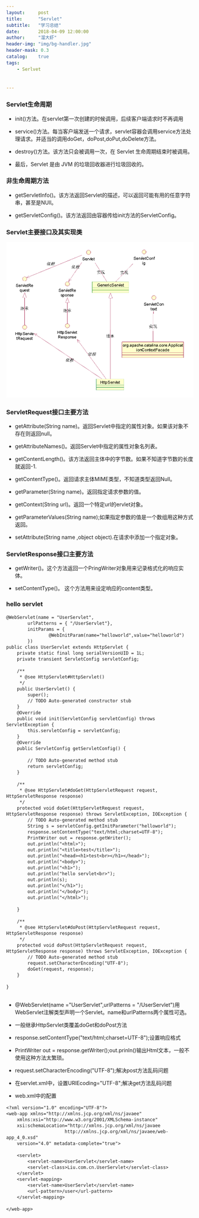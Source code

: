 ```yaml
---
layout:     post
title:      "Servlet"
subtitle:   "学习总结"
date:       2018-04-09 12:00:00
author:     "溜大虾"
header-img: "img/bg-handler.jpg"
header-mask: 0.3
catalog:    true
tags:
    - Serlvet
    

---
```


### Servlet生命周期

- init()方法。在servlet第一次创建的时候调用，后续客户端请求时不再调用

- service()方法。每当客户端发送一个请求，servlet容器会调用service方法处理请求。并适当的调用doGet，doPost,doPut,doDelete方法。

- destroy()方法。该方法只会被调用一次，在 Servlet 生命周期结束时被调用。

- 最后，Servlet 是由 JVM 的垃圾回收器进行垃圾回收的。

### 非生命周期方法

- getServletInfo()。该方法返回Servlet的描述，可以返回可能有用的任意字符串，甚至是NUll。

- getServletConfig()。该方法返回由容器传给init方法的ServletConfig。

### Servlet主要接口及其实现类

![servlet](/img/post/servlet.png)

### ServletRequest接口主要方法

- getAttribute(String name)。返回Servlet中指定的属性对象。如果该对象不存在则返回null。

- getAttributeNames()。返回Servlet中指定的属性对象名列表。

- getContentLength()。该方法返回主体中的字节数。如果不知道字节数的长度就返回-1.

- getContentType()。返回请求主体MIME类型，不知道类型返回Null。

- getParameter(String name)。返回指定请求参数的值。

- getContext(String url)。返回一个特定url的ervlet对象。

- getParameterValues(String name);如果指定参数的值是一个数组用这种方式返回。

- setAttribute(String name ,object object).在请求中添加一个指定对象。


### ServletResponse接口主要方法

- getWriter()。这个方法返回一个PringWriter对象用来记录格式化的响应实体。

- setContentType()。 这个方法用来设定响应的content类型。

### hello servlet

```
@WebServlet(name = "UserServlet",
		urlPatterns = { "/UserServlet"},
		initParams = {
				@WebInitParam(name="helloworld",value="helloworld")
		})
public class UserServlet extends HttpServlet {
	private static final long serialVersionUID = 1L;
	private transient ServletConfig servletConfig;
       
    /**
     * @see HttpServlet#HttpServlet()
     */
    public UserServlet() {
        super();
        // TODO Auto-generated constructor stub
    }
    @Override
    public void init(ServletConfig servletConfig) throws ServletException {
    	this.servletConfig = servletConfig;
    }
    @Override
    public ServletConfig getServletConfig() {
    	
		// TODO Auto-generated method stub
    	return servletConfig;
    }

	/**
	 * @see HttpServlet#doGet(HttpServletRequest request, HttpServletResponse response)
	 */
	protected void doGet(HttpServletRequest request, HttpServletResponse response) throws ServletException, IOException {
		// TODO Auto-generated method stub
		String s = servletConfig.getInitParameter("helloworld");
		response.setContentType("text/html;charset=UTF-8");
		PrintWriter out = response.getWriter();
		out.println("<html>");
		out.println("<title>test</title>");
		out.println("<head><h1>test<br></h1></head>");
		out.println("<body>");
		out.println("<h1>");
		out.println("hello servlet<br>");
		out.println(s);
		out.println("</h1>");
		out.println("</body>");
		out.println("</html>");
	
	}

	/**
	 * @see HttpServlet#doPost(HttpServletRequest request, HttpServletResponse response)
	 */
	protected void doPost(HttpServletRequest request, HttpServletResponse response) throws ServletException, IOException {
		// TODO Auto-generated method stub
		request.setCharacterEncoding("UTF-8");
		doGet(request, response);
	}

}


```

- @WebServlet(name ="UserServlet",urlPatterns = "/UserServlet")用WebServlet注解类型声明一个Servlet。name和urlPatterns两个属性可选。

- 一般继承HttpServlet类覆盖doGet和doPost方法

- response.setContentType("text/html;charset=UTF-8");设置响应格式

- PrintWriter out = response.getWriter();out.prinln()输出Html文本，一般不使用这种方法太繁琐。

- request.setCharacterEncoding("UTF-8");解决post方法乱码问题

- 在servlet.xml中，设置URIEcoding="UTF-8";解决get方法乱码问题

- web.xml中的配置

```
<?xml version="1.0" encoding="UTF-8"?>
<web-app xmlns="http://xmlns.jcp.org/xml/ns/javaee"
	xmlns:xsi="http://www.w3.org/2001/XMLSchema-instance"
	xsi:schemaLocation="http://xmlns.jcp.org/xml/ns/javaee
                      http://xmlns.jcp.org/xml/ns/javaee/web-app_4_0.xsd"
	version="4.0" metadata-complete="true">
	
	<servlet>
		<servlet-name>UserServlet</servlet-name>
		<servlet-class>Liu.com.cn.UserServlet</servlet-class>
	</servlet>
	<servlet-mapping>
		<servlet-name>UserServlet</servlet-name>
		<url-pattern>/user</url-pattern>
	</servlet-mapping>

</web-app>

```